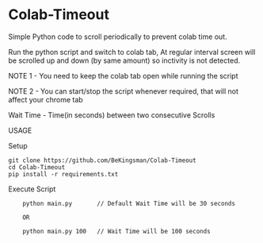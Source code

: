 # Colab-Timeout
Simple Python code to scroll periodically to prevent colab time out.

Run the python script and switch to colab tab, At regular interval screen will be scrolled up and down (by same amount) so inctivity is not detected.

NOTE 1 - You need to keep the colab tab open while running the script

NOTE 2 - You can start/stop the script whenever required, that will not affect your chrome tab



Wait Time - Time(in seconds) between two consecutive Scrolls

USAGE

Setup

    git clone https://github.com/BeKingsman/Colab-Timeout
    cd Colab-Timeout
    pip install -r requirements.txt
    
    
Execute Script

        python main.py       // Default Wait Time will be 30 seconds
        
        OR
        
        python main.py 100   // Wait Time will be 100 seconds
        
  


